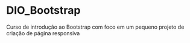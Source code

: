 # DIO_Bootstrap
Curso de introdução ao Bootstrap com foco em um pequeno projeto de criação de página responsiva
